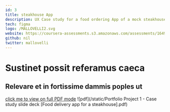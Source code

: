 ```yaml
---
id: 3
title: steakhouse App
description: UX Case study for a food ordering App of a mock steakhouse called Steak H
tech: figma 
logo: /MALLOVELLI2.svg
website: https://coursera-assessments.s3.amazonaws.com/assessments/1649342966286/ee83b1d2-c35c-4e14-d9c3-ef729c3c6736/Portfolio%20Project%201%20-%20Case%20study%20slide%20deck%20%5BFood%20delivery%20app%20for%20a%20steakhouse%5D.pdf
github: nil
twitter: mallovelli
---
```


# Sustinet possit referamus caeca

## Relevare et in fortissime dammis poples ut

[click me to view on full PDF mode](https://coursera-assessments.s3.amazonaws.com/assessments/1649342966286/ee83b1d2-c35c-4e14-d9c3-ef729c3c6736/Portfolio%20Project%201%20-%20Case%20study%20slide%20deck%20%5BFood%20delivery%20app%20for%20a%20steakhouse%5D.pdf) 
![pdf](/static/Portfolio Project 1 - Case study slide deck [Food delivery app for a steakhouse].pdf)


